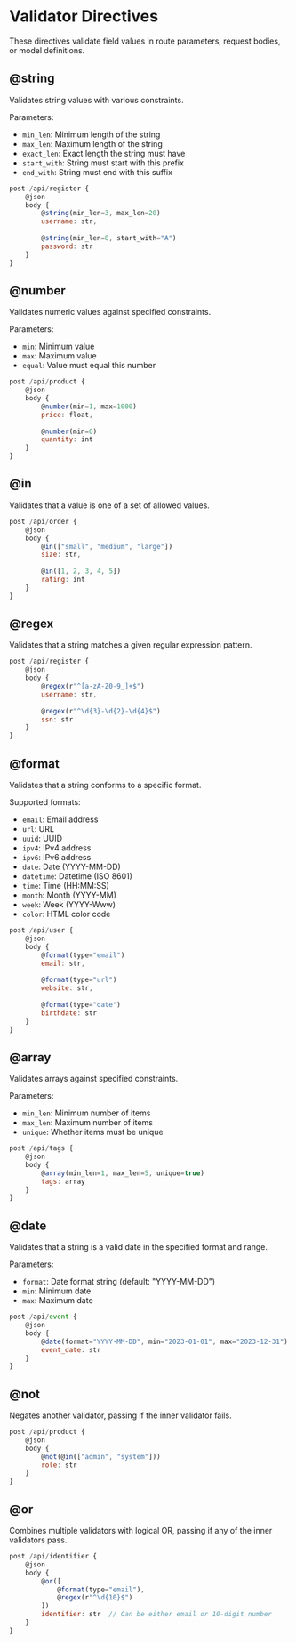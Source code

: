 
# Validator Directives

These directives validate field values in route parameters, request bodies, or model definitions.

## @string

Validates string values with various constraints.

Parameters:
- `min_len`: Minimum length of the string
- `max_len`: Maximum length of the string
- `exact_len`: Exact length the string must have
- `start_with`: String must start with this prefix
- `end_with`: String must end with this suffix

```js
post /api/register {
    @json
    body {
        @string(min_len=3, max_len=20)
        username: str,
        
        @string(min_len=8, start_with="A")
        password: str
    }
}
```

## @number

Validates numeric values against specified constraints.

Parameters:
- `min`: Minimum value
- `max`: Maximum value
- `equal`: Value must equal this number

```js
post /api/product {
    @json
    body {
        @number(min=1, max=1000)
        price: float,
        
        @number(min=0)
        quantity: int
    }
}
```

## @in

Validates that a value is one of a set of allowed values.

```js
post /api/order {
    @json
    body {
        @in(["small", "medium", "large"])
        size: str,
        
        @in([1, 2, 3, 4, 5])
        rating: int
    }
}
```

## @regex

Validates that a string matches a given regular expression pattern.

```js
post /api/register {
    @json
    body {
        @regex(r"^[a-zA-Z0-9_]+$")
        username: str,
        
        @regex(r"^\d{3}-\d{2}-\d{4}$")
        ssn: str
    }
}
```

## @format

Validates that a string conforms to a specific format.

Supported formats:
- `email`: Email address
- `url`: URL
- `uuid`: UUID
- `ipv4`: IPv4 address
- `ipv6`: IPv6 address
- `date`: Date (YYYY-MM-DD)
- `datetime`: Datetime (ISO 8601)
- `time`: Time (HH:MM:SS)
- `month`: Month (YYYY-MM)
- `week`: Week (YYYY-Www)
- `color`: HTML color code

```js
post /api/user {
    @json
    body {
        @format(type="email")
        email: str,
        
        @format(type="url")
        website: str,
        
        @format(type="date")
        birthdate: str
    }
}
```

## @array

Validates arrays against specified constraints.

Parameters:
- `min_len`: Minimum number of items
- `max_len`: Maximum number of items
- `unique`: Whether items must be unique

```js
post /api/tags {
    @json
    body {
        @array(min_len=1, max_len=5, unique=true)
        tags: array
    }
}
```

## @date

Validates that a string is a valid date in the specified format and range.

Parameters:
- `format`: Date format string (default: "YYYY-MM-DD")
- `min`: Minimum date
- `max`: Maximum date

```js
post /api/event {
    @json
    body {
        @date(format="YYYY-MM-DD", min="2023-01-01", max="2023-12-31")
        event_date: str
    }
}
```

## @not

Negates another validator, passing if the inner validator fails.

```js
post /api/product {
    @json
    body {
        @not(@in(["admin", "system"]))
        role: str
    }
}
```

## @or

Combines multiple validators with logical OR, passing if any of the inner validators pass.

```js
post /api/identifier {
    @json
    body {
        @or([
            @format(type="email"),
            @regex(r"^\d{10}$")
        ])
        identifier: str  // Can be either email or 10-digit number
    }
}
```
